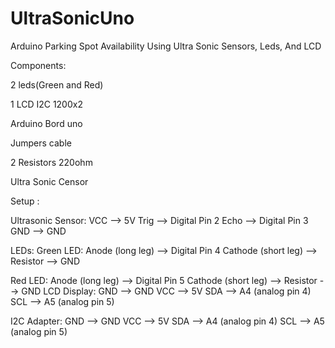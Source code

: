 # UltraSonicUno
Arduino Parking Spot Availability Using Ultra Sonic Sensors, Leds, And LCD

Components:

<p>2 leds(Green and Red)</p>
<P>1 LCD I2C 1200x2</P>
<p>Arduino Bord uno</p>
<p>Jumpers cable</p>
<p>2 Resistors 220ohm </p>
<p>Ultra Sonic Censor</p> 

<p>Setup :

Ultrasonic Sensor:
 VCC --> 5V
 Trig --> Digital Pin 2
 Echo --> Digital Pin 3
 GND --> GND
<p/>

<p>
 LEDs:
 Green LED:
  Anode (long leg) --> Digital Pin 4
  Cathode (short leg) --> Resistor --> GND

 Red LED:
  Anode (long leg) --> Digital Pin 5
  Cathode (short leg) --> Resistor --> GND
LCD Display:
 GND --> GND
 VCC --> 5V
 SDA --> A4 (analog pin 4)
 SCL --> A5 (analog pin 5)

 I2C Adapter:
 GND --> GND
 VCC --> 5V
 SDA --> A4 (analog pin 4)
 SCL --> A5 (analog pin 5)

</p>
